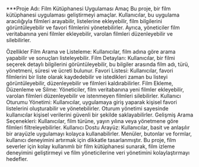 ***Proje Adı: Film Kütüphanesi Uygulaması
Amaç
Bu proje, bir film kütüphanesi uygulaması geliştirmeyi amaçlar. Kullanıcılar, bu uygulama aracılığıyla filmleri arayabilir, listelerine ekleyebilir, film bilgilerini görüntüleyebilir ve favori filmlerini yönetebilirler. Ayrıca, yöneticiler film veritabanına yeni filmler ekleyebilir, varolan filmleri düzenleyebilir ve silebilirler.

Özellikler
Film Arama ve Listeleme: Kullanıcılar, film adına göre arama yapabilir ve sonuçları listeleyebilir.
Film Detayları: Kullanıcılar, bir filmi seçerek detaylı bilgilerini görüntüleyebilir, bu bilgiler arasında film adı, türü, yönetmeni, süresi ve ücreti bulunur.
Favori Listesi: Kullanıcılar, favori filmlerini bir liste olarak kaydedebilir ve istedikleri zaman bu listeyi görüntüleyebilir, düzenleyebilir ve filmleri kaldırabilirler.
Film Ekleme, Düzenleme ve Silme: Yöneticiler, film veritabanına yeni filmler ekleyebilir, varolan filmleri düzenleyebilir ve istenmeyen filmleri silebilirler.
Kullanıcı Oturumu Yönetimi: Kullanıcılar, uygulamaya giriş yaparak kişisel favori listelerini oluşturabilir ve yönetebilirler. Oturum yönetimi sayesinde kullanıcılar kişisel verilerini güvenli bir şekilde saklayabilirler.
Gelişmiş Arama Seçenekleri: Kullanıcılar, film türüne, yayın yılına veya yönetmene göre filmleri filtreleyebilirler.
Kullanıcı Dostu Arayüz: Kullanıcılar, basit ve anlaşılır bir arayüzle uygulamayı kolayca kullanabilirler. Menüler, butonlar ve formlar, kullanıcı deneyimini artırmak için dikkatle tasarlanmıştır.
Bu proje, film severler için kolay kullanımlı bir film kütüphanesi sunarak, film izleme deneyimini geliştirmeyi ve film yöneticilerine veri yönetimini kolaylaştırmayı hedefler.

